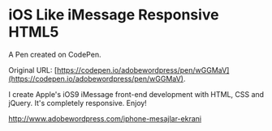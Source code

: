 # iOS Like iMessage Responsive HTML5

A Pen created on CodePen.

Original URL: [https://codepen.io/adobewordpress/pen/wGGMaV](https://codepen.io/adobewordpress/pen/wGGMaV).

I create Apple's iOS9 iMessage front-end development with HTML, CSS and jQuery. It's completely responsive. Enjoy!

http://www.adobewordpress.com/iphone-mesajlar-ekrani